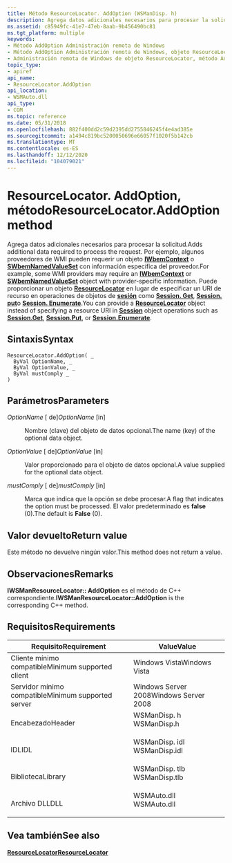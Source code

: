 ```yaml
---
title: Método ResourceLocator. AddOption (WSManDisp. h)
description: Agrega datos adicionales necesarios para procesar la solicitud. Por ejemplo, algunos proveedores de WMI pueden requerir un objeto IWbemContext o SWbemNamedValueSet con información específica del proveedor.
ms.assetid: c85949fc-41e7-47eb-8aab-9b456490bc81
ms.tgt_platform: multiple
keywords:
- Método AddOption Administración remota de Windows
- Método AddOption Administración remota de Windows, objeto ResourceLocator
- Administración remota de Windows de objeto ResourceLocator, método AddOption
topic_type:
- apiref
api_name:
- ResourceLocator.AddOption
api_location:
- WSMAuto.dll
api_type:
- COM
ms.topic: reference
ms.date: 05/31/2018
ms.openlocfilehash: 882f400dd2c59d2395dd2755846245f4e4ad385e
ms.sourcegitcommit: a1494c819bc5200050696e66057f1020f5b142cb
ms.translationtype: MT
ms.contentlocale: es-ES
ms.lasthandoff: 12/12/2020
ms.locfileid: "104079021"
---
```

# <a name="resourcelocatoraddoption-method"></a><span data-ttu-id="211c6-107">ResourceLocator. AddOption, método</span><span class="sxs-lookup"><span data-stu-id="211c6-107">ResourceLocator.AddOption method</span></span>

<span data-ttu-id="211c6-108">Agrega datos adicionales necesarios para procesar la solicitud.</span><span class="sxs-lookup"><span data-stu-id="211c6-108">Adds additional data required to process the request.</span></span> <span data-ttu-id="211c6-109">Por ejemplo, algunos proveedores de WMI pueden requerir un objeto [**IWbemContext**](/windows/desktop/api/wbemcli/nn-wbemcli-iwbemcontext) o [**SWbemNamedValueSet**](/windows/desktop/WmiSdk/swbemnamedvalueset) con información específica del proveedor.</span><span class="sxs-lookup"><span data-stu-id="211c6-109">For example, some WMI providers may require an [**IWbemContext**](/windows/desktop/api/wbemcli/nn-wbemcli-iwbemcontext) or [**SWbemNamedValueSet**](/windows/desktop/WmiSdk/swbemnamedvalueset) object with provider-specific information.</span></span> <span data-ttu-id="211c6-110">Puede proporcionar un objeto [**ResourceLocator**](resourcelocator.md) en lugar de especificar un URI de recurso en operaciones de objetos de [**sesión**](session.md) como [**Session. Get**](session-get.md), [**Session. put**](session-put.md)o [**Session. Enumerate**](session-enumerate.md).</span><span class="sxs-lookup"><span data-stu-id="211c6-110">You can provide a [**ResourceLocator**](resourcelocator.md) object instead of specifying a resource URI in [**Session**](session.md) object operations such as [**Session.Get**](session-get.md), [**Session.Put**](session-put.md), or [**Session.Enumerate**](session-enumerate.md).</span></span>

## <a name="syntax"></a><span data-ttu-id="211c6-111">Sintaxis</span><span class="sxs-lookup"><span data-stu-id="211c6-111">Syntax</span></span>


```VB
ResourceLocator.AddOption( _
  ByVal OptionName, _
  ByVal OptionValue, _
  ByVal mustComply _
)
```



## <a name="parameters"></a><span data-ttu-id="211c6-112">Parámetros</span><span class="sxs-lookup"><span data-stu-id="211c6-112">Parameters</span></span>

<dl> <dt>

<span data-ttu-id="211c6-113">*OptionName* \[ de\]</span><span class="sxs-lookup"><span data-stu-id="211c6-113">*OptionName* \[in\]</span></span>
</dt> <dd>

<span data-ttu-id="211c6-114">Nombre (clave) del objeto de datos opcional.</span><span class="sxs-lookup"><span data-stu-id="211c6-114">The name (key) of the optional data object.</span></span>

</dd> <dt>

<span data-ttu-id="211c6-115">*OptionValue* \[ de\]</span><span class="sxs-lookup"><span data-stu-id="211c6-115">*OptionValue* \[in\]</span></span>
</dt> <dd>

<span data-ttu-id="211c6-116">Valor proporcionado para el objeto de datos opcional.</span><span class="sxs-lookup"><span data-stu-id="211c6-116">A value supplied for the optional data object.</span></span>

</dd> <dt>

<span data-ttu-id="211c6-117">*mustComply* \[ de\]</span><span class="sxs-lookup"><span data-stu-id="211c6-117">*mustComply* \[in\]</span></span>
</dt> <dd>

<span data-ttu-id="211c6-118">Marca que indica que la opción se debe procesar.</span><span class="sxs-lookup"><span data-stu-id="211c6-118">A flag that indicates the option must be processed.</span></span> <span data-ttu-id="211c6-119">El valor predeterminado es **false** (0).</span><span class="sxs-lookup"><span data-stu-id="211c6-119">The default is **False** (0).</span></span>

</dd> </dl>

## <a name="return-value"></a><span data-ttu-id="211c6-120">Valor devuelto</span><span class="sxs-lookup"><span data-stu-id="211c6-120">Return value</span></span>

<span data-ttu-id="211c6-121">Este método no devuelve ningún valor.</span><span class="sxs-lookup"><span data-stu-id="211c6-121">This method does not return a value.</span></span>

## <a name="remarks"></a><span data-ttu-id="211c6-122">Observaciones</span><span class="sxs-lookup"><span data-stu-id="211c6-122">Remarks</span></span>

<span data-ttu-id="211c6-123">**IWSManResourceLocator:: AddOption** es el método de C++ correspondiente.</span><span class="sxs-lookup"><span data-stu-id="211c6-123">**IWSManResourceLocator::AddOption** is the corresponding C++ method.</span></span>

## <a name="requirements"></a><span data-ttu-id="211c6-124">Requisitos</span><span class="sxs-lookup"><span data-stu-id="211c6-124">Requirements</span></span>



| <span data-ttu-id="211c6-125">Requisito</span><span class="sxs-lookup"><span data-stu-id="211c6-125">Requirement</span></span> | <span data-ttu-id="211c6-126">Value</span><span class="sxs-lookup"><span data-stu-id="211c6-126">Value</span></span> |
|-------------------------------------|------------------------------------------------------------------------------------------|
| <span data-ttu-id="211c6-127">Cliente mínimo compatible</span><span class="sxs-lookup"><span data-stu-id="211c6-127">Minimum supported client</span></span><br/> | <span data-ttu-id="211c6-128">Windows Vista</span><span class="sxs-lookup"><span data-stu-id="211c6-128">Windows Vista</span></span><br/>                                                                 |
| <span data-ttu-id="211c6-129">Servidor mínimo compatible</span><span class="sxs-lookup"><span data-stu-id="211c6-129">Minimum supported server</span></span><br/> | <span data-ttu-id="211c6-130">Windows Server 2008</span><span class="sxs-lookup"><span data-stu-id="211c6-130">Windows Server 2008</span></span><br/>                                                           |
| <span data-ttu-id="211c6-131">Encabezado</span><span class="sxs-lookup"><span data-stu-id="211c6-131">Header</span></span><br/>                   | <dl> <span data-ttu-id="211c6-132"><dt>WSManDisp. h</dt></span><span class="sxs-lookup"><span data-stu-id="211c6-132"><dt>WSManDisp.h</dt></span></span> </dl>   |
| <span data-ttu-id="211c6-133">IDL</span><span class="sxs-lookup"><span data-stu-id="211c6-133">IDL</span></span><br/>                      | <dl> <span data-ttu-id="211c6-134"><dt>WSManDisp. idl</dt></span><span class="sxs-lookup"><span data-stu-id="211c6-134"><dt>WSManDisp.idl</dt></span></span> </dl> |
| <span data-ttu-id="211c6-135">Biblioteca</span><span class="sxs-lookup"><span data-stu-id="211c6-135">Library</span></span><br/>                  | <dl> <span data-ttu-id="211c6-136"><dt>WSManDisp. tlb</dt></span><span class="sxs-lookup"><span data-stu-id="211c6-136"><dt>WSManDisp.tlb</dt></span></span> </dl> |
| <span data-ttu-id="211c6-137">Archivo DLL</span><span class="sxs-lookup"><span data-stu-id="211c6-137">DLL</span></span><br/>                      | <dl> <span data-ttu-id="211c6-138"><dt>WSMAuto.dll</dt></span><span class="sxs-lookup"><span data-stu-id="211c6-138"><dt>WSMAuto.dll</dt></span></span> </dl>   |



## <a name="see-also"></a><span data-ttu-id="211c6-139">Vea también</span><span class="sxs-lookup"><span data-stu-id="211c6-139">See also</span></span>

<dl> <dt>

[<span data-ttu-id="211c6-140">**ResourceLocator**</span><span class="sxs-lookup"><span data-stu-id="211c6-140">**ResourceLocator**</span></span>](resourcelocator.md)
</dt> </dl>

 

